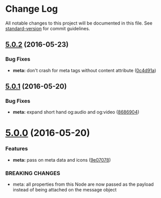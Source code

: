 # Change Log

All notable changes to this project will be documented in this file. See [standard-version](https://github.com/conventional-changelog/standard-version) for commit guidelines.

<a name="5.0.2"></a>
## [5.0.2](https://github.com/joakimbeng/node-red-contrib-readability/compare/v5.0.1...v5.0.2) (2016-05-23)


### Bug Fixes

* **meta:** don't crash for meta tags without content attribute ([0c4d91a](https://github.com/joakimbeng/node-red-contrib-readability/commit/0c4d91a))



<a name="5.0.1"></a>
## [5.0.1](https://github.com/joakimbeng/node-red-contrib-readability/compare/v5.0.0...v5.0.1) (2016-05-20)


### Bug Fixes

* **meta:** expand short hand og:audio and og:video ([8686904](https://github.com/joakimbeng/node-red-contrib-readability/commit/8686904))



<a name="5.0.0"></a>
# [5.0.0](https://github.com/joakimbeng/node-red-contrib-readability/compare/v4.1.0...v5.0.0) (2016-05-20)


### Features

* **meta:** pass on meta data and icons ([9e07078](https://github.com/joakimbeng/node-red-contrib-readability/commit/9e07078))


### BREAKING CHANGES

* meta: all properties from this Node are now passed as the payload instead of being attached on the message object
